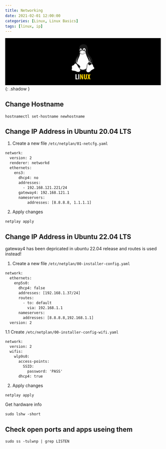 ```yaml
---
title: Networking
date: 2021-02-01 12:00:00
categories: [Linux, Linux Basics]
tags: [linux, ip]
---
```

<script defer data-domain="senad-d.github.io" src="https://plus.seki.ink/js/script.js"></script>
![](https://github.com/senad-d/senad-d.github.io/blob/main/_media/images/linux-banner.png?raw=true){: .shadow }

## Change Hostname
```shell
hostnamectl set-hostname newhostname
```

## Change IP Address in Ubuntu 20.04 LTS

1. Create a new file `/etc/netplan/01-netcfg.yaml`
```shell
network:
  version: 2
  renderer: networkd
  ethernets:
    ens3:
      dhcp4: no
      addresses:
        - 192.168.121.221/24
      gateway4: 192.168.121.1
      nameservers:
          addresses: [8.8.8.8, 1.1.1.1]
```

2. Apply changes
```shell
netplay apply
```

## Change IP Address in Ubuntu 22.04 LTS
gateway4 has been depricated in ubuntu 22.04 release and routes is used instead!

1. Create a new file `/etc/netplan/00-installer-config.yaml`
```shell
network:
  ethernets:
    enp5s0:
      dhcp4: false
      addresses: [192.168.1.37/24]
      routes:
        - to: default
          via: 192.168.1.1
      nameservers:
        addresses: [8.8.8.8,192.168.1.1]
  version: 2
```
1.1 Create  `/etc/netplan/00-installer-config-wifi.yaml`
```shell
network:
  version: 2
  wifis:
    wlp9s0:
      access-points:
        SSID:
          password: 'PASS'
      dhcp4: true
```
2. Apply changes
```shell
netplay apply
```

Get hardware info
```shell
sudo lshw -short
```

## Check open ports and apps useing them
```shell
sudo ss -tulwnp | grep LISTEN
```